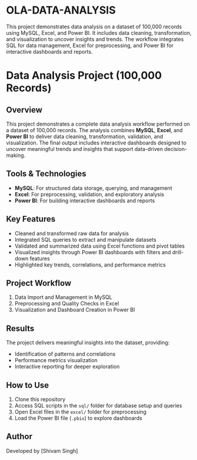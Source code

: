 # OLA-DATA-ANALYSIS
This project demonstrates data analysis on a dataset of 100,000 records using MySQL, Excel, and Power BI. It includes data cleaning, transformation, and visualization to uncover insights and trends. The workflow integrates SQL for data management, Excel for preprocessing, and Power BI for interactive dashboards and reports.


# Data Analysis Project (100,000 Records)

## Overview
This project demonstrates a complete data analysis workflow performed on a dataset of 100,000 records. The analysis combines **MySQL**, **Excel**, and **Power BI** to deliver data cleaning, transformation, validation, and visualization. The final output includes interactive dashboards designed to uncover meaningful trends and insights that support data-driven decision-making.

## Tools & Technologies
- **MySQL**: For structured data storage, querying, and management  
- **Excel**: For preprocessing, validation, and exploratory analysis  
- **Power BI**: For building interactive dashboards and reports  

## Key Features
- Cleaned and transformed raw data for analysis  
- Integrated SQL queries to extract and manipulate datasets  
- Validated and summarized data using Excel functions and pivot tables  
- Visualized insights through Power BI dashboards with filters and drill-down features  
- Highlighted key trends, correlations, and performance metrics  

## Project Workflow
1. Data Import and Management in MySQL  
2. Preprocessing and Quality Checks in Excel  
3. Visualization and Dashboard Creation in Power BI  

## Results
The project delivers meaningful insights into the dataset, providing:
- Identification of patterns and correlations  
- Performance metrics visualization  
- Interactive reporting for deeper exploration  

## How to Use
1. Clone this repository  
2. Access SQL scripts in the `sql/` folder for database setup and queries  
3. Open Excel files in the `excel/` folder for preprocessing  
4. Load the Power BI file (`.pbix`) to explore dashboards  

## Author
Developed by [Shivam Singh]  

